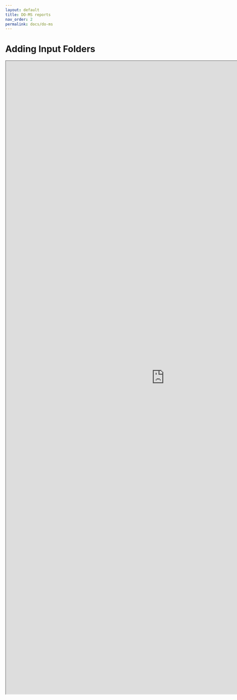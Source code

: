 ```yaml
---
layout: default
title: DO-MS reports
nav_order: 2
permalink: docs/do-ms
---
```


# Adding Input Folders

<iframe id="Report example"
    title="Report example"
    width="1000"
    height="2000"
    src="https://web.northeastern.edu/slavov/qeqc/190522/report.html">
</iframe>